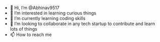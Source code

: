 - 👋 Hi, I’m @Abhinav9517
- 👀 I’m interested in learning curious things
- 🌱 I’m currently learning coding skills
- 💞️ I’m looking to collaborate in any tech startup to contribute and learn lots of things
- 📫 How to reach me 

<!---
Abhinav9517/Abhinav9517 is a ✨ special ✨ repository because its `README.md` (this file) appears on your GitHub profile.
You can click the Preview link to take a look at your changes.
--->
